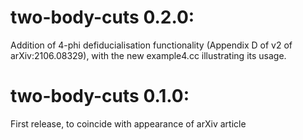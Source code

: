 # two-body-cuts 0.2.0:
Addition of 4-phi defiducialisation functionality (Appendix D of v2 of
arXiv:2106.08329), with the new example4.cc illustrating its usage. 

# two-body-cuts 0.1.0:
First release, to coincide with appearance of arXiv article

